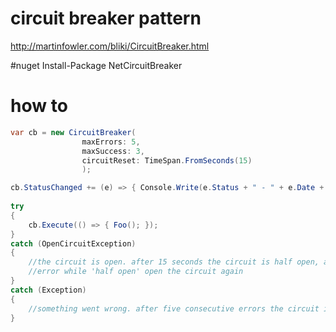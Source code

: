 # circuit breaker pattern
http://martinfowler.com/bliki/CircuitBreaker.html

#nuget
Install-Package NetCircuitBreaker

# how to
``` c#
var cb = new CircuitBreaker(
                maxErrors: 5, 
                maxSuccess: 3, 
                circuitReset: TimeSpan.FromSeconds(15)
                );

cb.StatusChanged += (e) => { Console.Write(e.Status + " - " + e.Date + " - " + e.Reason); };
				
try
{
    cb.Execute(() => { Foo(); });
}
catch (OpenCircuitException)
{
    //the circuit is open. after 15 seconds the circuit is half open, and after three consecutive success, the circuit is close 
	//error while 'half open' open the circuit again
}
catch (Exception)
{
    //something went wrong. after five consecutive errors the circuit is open
}
```
